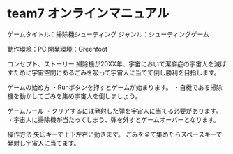 # team7 オンラインマニュアル

ゲームタイトル：掃除機シューティング 
ジャンル：シューティングゲーム

動作環境：PC
開発環境：Greenfoot


コンセプト、ストーリー
掃除機が20XX年、宇宙において潔癖症の宇宙人を滅ばすために宇宙空間にあるごみを吸って宇宙人に当てて倒し勝利を目指します。

ゲームの始め方
・Runボタンを押すとゲームが始まります。
・自機である掃除機を動かしてごみを集め宇宙人を倒しましょう。

ゲームルール
・クリアするには発射した弾を宇宙人に当てる必要があります。
・宇宙人に掃除機が当たってしまう、弾を外すとゲームオーバーとなります。

操作方法
矢印キーで上下左右に動きます。
ごみを全て集めたらスペースキーで発射し宇宙人に当てます。
